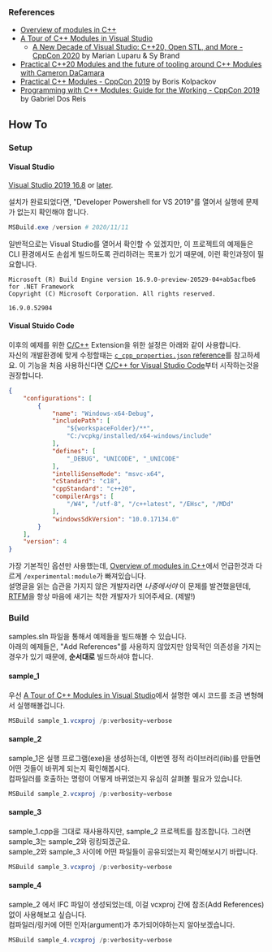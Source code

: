 
### References

* [Overview of modules in C++](https://docs.microsoft.com/en-us/cpp/cpp/modules-cpp)
* [A Tour of C++ Modules in Visual Studio](https://devblogs.microsoft.com/cppblog/a-tour-of-cpp-modules-in-visual-studio/)
    * [A New Decade of Visual Studio: C++20, Open STL, and More - CppCon 2020](https://youtu.be/Va9-Qe3WzJ8) by Marian Luparu & Sy Brand
* [Practical C++20 Modules and the future of tooling around C++ Modules with Cameron DaCamara](https://www.youtube.com/watch?v=ow2zV0Udd9M)
* [Practical C++ Modules - CppCon 2019](https://www.youtube.com/watch?v=szHV6RdQdg8) by Boris Kolpackov
* [Programming with C++ Modules: Guide for the Working - CppCon 2019](https://www.youtube.com/watch?v=tjSuKOz5HK4) by Gabriel Dos Reis

## How To

### Setup

#### Visual Studio

[Visual Studio 2019 16.8](https://docs.microsoft.com/en-us/visualstudio/releases/2019/release-notes) or [later](https://docs.microsoft.com/en-us/visualstudio/releases/2019/release-notes-preview).

설치가 완료되었다면, "Developer Powershell for VS 2019"를 열어서 실행에 문제가 없는지 확인해야 합니다.

```ps1
MSBuild.exe /version # 2020/11/11
```

일반적으로는 Visual Studio를 열어서 확인할 수 있겠지만, 이 프로젝트의 예제들은 CLI 환경에서도 손쉽게 빌드하도록 관리하려는 목표가 있기 때문에, 이런 확인과정이 필요합니다.

```console
Microsoft (R) Build Engine version 16.9.0-preview-20529-04+ab5acfbe6 for .NET Framework
Copyright (C) Microsoft Corporation. All rights reserved.

16.9.0.52904
```

#### Visual Stuido Code

이후의 예제를 위한 [C/C++](https://marketplace.visualstudio.com/items?itemName=ms-vscode.cpptools) Extension을 위한 설정은 아래와 같이 사용합니다.  
자신의 개발환경에 맞게 수정할때는 [`c_cpp_properties.json` reference](https://code.visualstudio.com/docs/cpp/c-cpp-properties-schema-reference)를 참고하세요. 이 기능을 처음 사용하신다면 [C/C++ for Visual Studio Code](https://code.visualstudio.com/docs/languages/cpp#_hello-world-tutorials)부터 시작하는것을 권장합니다.

```json
{
    "configurations": [
        {
            "name": "Windows-x64-Debug",
            "includePath": [
                "${workspaceFolder}/**",
                "C:/vcpkg/installed/x64-windows/include"
            ],
            "defines": [
                "_DEBUG", "UNICODE", "_UNICODE"
            ],
            "intelliSenseMode": "msvc-x64",
            "cStandard": "c18",
            "cppStandard": "c++20",
            "compilerArgs": [
                "/W4", "/utf-8", "/c++latest", "/EHsc", "/MDd"
            ],
            "windowsSdkVersion": "10.0.17134.0"
        }
    ],
    "version": 4
}
```

가장 기본적인 옵션만 사용했는데, [Overview of modules in C++](https://docs.microsoft.com/en-us/cpp/cpp/modules-cpp)에서 언급한것과 다르게 `/experimental:module`가 빠져있습니다.  
설명글을 읽는 습관을 가지지 않은 개발자라면 _나중에서야_ 이 문제를 발견했을텐데, [RTFM](http://readthefuckingmanual.com/)을 항상 마음에 새기는 착한 개발자가 되어주세요. (제발!)

### Build

samples.sln 파일을 통해서 예제들을 빌드해볼 수 있습니다.  
아래의 예제들은, "Add References"를 사용하지 않았지만 암묵적인 의존성을 가지는 경우가 있기 때문에, **순서대로** 빌드하셔야 합니다.

#### sample_1

우선 [A Tour of C++ Modules in Visual Studio](https://devblogs.microsoft.com/cppblog/a-tour-of-cpp-modules-in-visual-studio/)에서 설명한 예시 코드를 조금 변형해서 실행해볼겁니다.

```ps1
MSBuild sample_1.vcxproj /p:verbosity=verbose 
```

#### sample_2

sample_1은 실행 프로그램(exe)을 생성하는데, 이번엔 정적 라이브러리(lib)를 만들면 어떤 것들이 바뀌게 되는지 확인해봅시다.  
컴파일러를 호출하는 명령이 어떻게 바뀌었는지 유심히 살펴볼 필요가 있습니다.

```ps1
MSBuild sample_2.vcxproj /p:verbosity=verbose 
```

#### sample_3

sample_1.cpp을 그대로 재사용하지만, sample_2 프로젝트를 참조합니다. 그러면 sample_3는 sample_2와 링킹되겠군요.  
sample_2와 sample_3 사이에 어떤 파일들이 공유되었는지 확인해보시기 바랍니다.

```ps1
MSBuild sample_3.vcxproj /p:verbosity=verbose 
```

#### sample_4

sample_2 에서 IFC 파일이 생성되었는데, 이걸 vcxproj 간에 참조(Add References)없이 사용해보고 싶습니다.  
컴파일러/링커에 어떤 인자(argument)가 추가되어야하는지 알아보겠습니다.

```ps1
MSBuild sample_4.vcxproj /p:verbosity=verbose 
```

